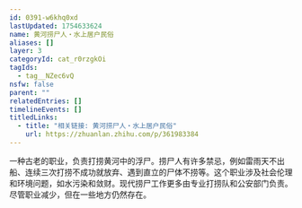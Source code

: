 ```yaml
---
id: 0391-w6khq0xd
lastUpdated: 1754633624
name: 黄河捞尸人・水上居户民俗
aliases: []
layer: 3
categoryId: cat_r0rzgkOi
tagIds:
  - tag__NZec6vQ
nsfw: false
parent: ""
relatedEntries: []
timelineEvents: []
titledLinks:
  - title: "相关链接: 黄河捞尸人・水上居户民俗"
    url: https://zhuanlan.zhihu.com/p/361983384
---
```


一种古老的职业，负责打捞黄河中的浮尸。捞尸人有许多禁忌，例如雷雨天不出船、连续三次打捞不成功就放弃、遇到直立的尸体不捞等。这个职业涉及社会伦理和环境问题，如水污染和敛财。现代捞尸工作更多由专业打捞队和公安部门负责。尽管职业减少，但在一些地方仍然存在。